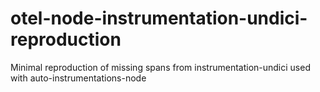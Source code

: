 # otel-node-instrumentation-undici-reproduction
Minimal reproduction of missing spans from instrumentation-undici used with auto-instrumentations-node
